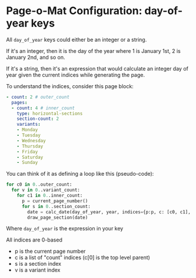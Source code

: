 # Page-o-Mat Configuration: day-of-year keys

All `day_of_year` keys could either be an integer or a string.

If it's an integer, then it is the day of the year where 1 is January 1st, 2 is January 2nd, and so on.

If it's a string, then it's an expression that would calculate an integer day of year given the current indices while generating the page.

To understand the indices, consider this page block:

```yaml
- count: 2 # outer_count
  pages:
  - count: 4 # inner_count
    type: horizontal-sections
    section-count: 2
    variants:
    - Monday
    - Tuesday
    - Wednesday
    - Thursday
    - Friday
    - Saturday
    - Sunday
```

You can think of it as defining a loop like this (pseudo-code):

```python
for c0 in 0..outer_count:
  for v in 0..variant_count:
    for c1 in 0..inner_count:
      p = current_page_number()
      for s in 0..section_count:
        date = calc_date(day_of_year, year, indices={p:p, c: [c0, c1], v:v, s:s})
        draw_page_section(date)
```

Where `day_of_year` is the expression in your key

All indices are 0-based
- p is the current page number
- c is a list of "count" indices (c[0] is the top level parent)
- s is a section index
- v is a variant index